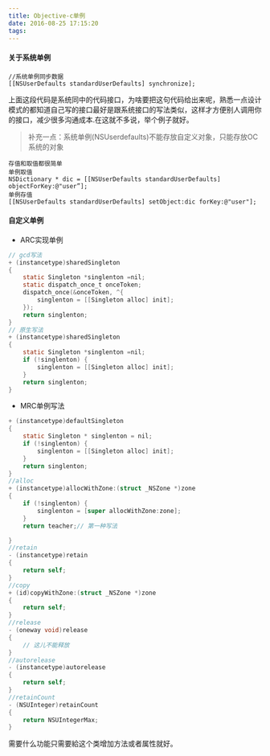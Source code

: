 ```yaml
---
title: Objective-c单例
date: 2016-08-25 17:15:20
tags:
---
```


#### 关于系统单例
```
//系统单例同步数据
[[NSUserDefaults standardUserDefaults] synchronize];
```
上面这段代码是系统同中的代码接口，为啥要把这句代码给出来呢，熟悉一点设计模式的都知道自己写的接口最好是跟系统接口的写法类似，这样才方便别人调用你的接口，减少很多沟通成本.在这就不多说，举个例子就好。
>补充一点：系统单例(NSUserdefaults)不能存放自定义对象，只能存放OC系统的对象
```
存值和取值都很简单
单例取值
NSDictionary * dic = [[NSUserDefaults standardUserDefaults] objectForKey:@"user”];
单例存值
[[NSUserDefaults standardUserDefaults] setObject:dic forKey:@"user"];
```

#### 自定义单例

* ARC实现单例
```objective-c
// gcd写法
+ (instancetype)sharedSingleton
{
    static Singleton *singlenton =nil;
    static dispatch_once_t onceToken;
    dispatch_once(&onceToken, ^{
        singlenton = [[Singleton alloc] init];
    });
    return singlenton;
}
// 原生写法
+ (instancetype)sharedSingleton
{
    static Singleton *singlenton =nil;
    if (!singlenton) {
        singlenton = [[Singleton alloc] init];
    }
    return singlenton;
}
```
* MRC单例写法
```objective-c
+ (instancetype)defaultSingleton
{
    static Singleton * singlenton = nil;
    if (!singlenton) {
        singlenton = [[Singleton alloc] init];
    }
    return singlenton;
}
//alloc
+ (instancetype)allocWithZone:(struct _NSZone *)zone
{
    if (!singlenton) {
        singlenton = [super allocWithZone:zone];
    }
    return teacher;// 第一种写法

}
//retain
- (instancetype)retain
{
    return self;
}
//copy
+ (id)copyWithZone:(struct _NSZone *)zone
{
    return self;
}
//release
- (oneway void)release
{
    // 这儿不能释放
}
//autorelease
- (instancetype)autorelease
{
    return self;
}
//retainCount
- (NSUInteger)retainCount
{
    return NSUIntegerMax;
}
```
需要什么功能只需要給这个类增加方法或者属性就好。

